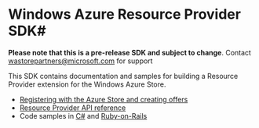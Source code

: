 # Windows Azure Resource Provider SDK#

**Please note that this is a pre-release SDK and subject to change**. Contact [wastorepartners@microsoft.com](mailto:wastorepartners@microsoft.com) for support

This SDK contains documentation and samples for building a Resource Provider extension for the Windows Azure Store.

- [Registering with the Azure Store and creating offers](https://github.com/WindowsAzure/azure-resource-provider-sdk/blob/master/docs/Hands-on%20lab%20-%20Registering%20your%20company%20and%20offer.docx)
- [Resource Provider API reference](https://github.com/WindowsAzure/azure-resource-provider-sdk/blob/master/docs/Hands%20on%20lab%20-%20Sample%20RP.docx)
- Code samples in [C#](https://github.com/WindowsAzure/azure-resource-provider-sdk/tree/master/samples/csharp) and [Ruby-on-Rails](https://github.com/WindowsAzure/azure-resource-provider-sdk/tree/master/samples/rails)
